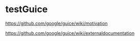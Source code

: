 # testGuice

https://github.com/google/guice/wiki/motivation

https://github.com/google/guice/wiki/externaldocumentation